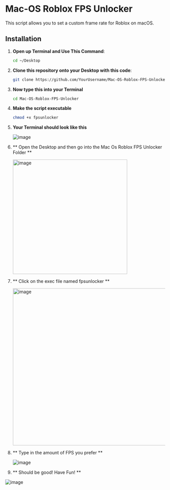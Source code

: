 # Mac-OS Roblox FPS Unlocker

This script allows you to set a custom frame rate for Roblox on macOS.

## Installation

1. **Open up Terminal and Use This Command**:
   ```bash
   cd ~/Desktop
2. **Clone this repository onto your Desktop with this code**:
   ```bash
   git clone https://github.com/YourUsername/Mac-OS-Roblox-FPS-Unlocker.git
3. **Now type this into your Terminal**
   ```bash
   cd Mac-OS-Roblox-FPS-Unlocker
4. **Make the script executable**
   ```bash
   chmod +x fpsunlocker
5. **Your Terminal should look like this**
   
   ![image](https://github.com/user-attachments/assets/6cd1276b-937c-4dd0-a174-8269c6230fa8)

6. ** Open the Desktop and then go into the Mac Os Roblox FPS Unlocker Folder **

   <img width="360" alt="image" src="https://github.com/user-attachments/assets/cad94142-f7e9-486a-9084-7c8a57a3b876">

7. ** Click on the exec file named fpsunlocker **

   <img width="494" alt="image" src="https://github.com/user-attachments/assets/77acc7cc-2c3f-4d5c-8b7a-2b512fbe8459">

9. ** Type in the amount of FPS you prefer **
   
    ![image](https://github.com/user-attachments/assets/ec4ca4e3-e520-4f7a-ba58-631173c82340)

10. ** Should be good! Have Fun! **

   ![image](https://github.com/user-attachments/assets/c9eac427-fdb6-4fee-95c7-57c899c38b0d)







